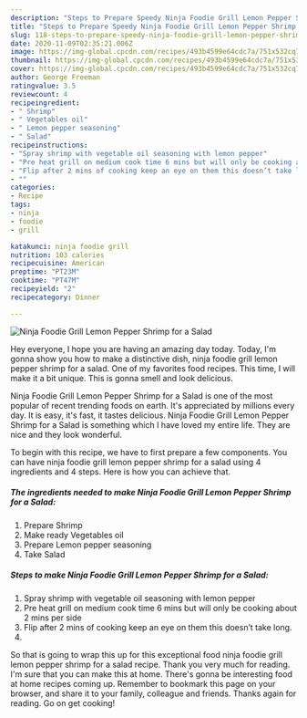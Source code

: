 ```yaml
---
description: "Steps to Prepare Speedy Ninja Foodie Grill Lemon Pepper Shrimp for a Salad"
title: "Steps to Prepare Speedy Ninja Foodie Grill Lemon Pepper Shrimp for a Salad"
slug: 118-steps-to-prepare-speedy-ninja-foodie-grill-lemon-pepper-shrimp-for-a-salad
date: 2020-11-09T02:35:21.006Z
image: https://img-global.cpcdn.com/recipes/493b4599e64cdc7a/751x532cq70/ninja-foodie-grill-lemon-pepper-shrimp-for-a-salad-recipe-main-photo.jpg
thumbnail: https://img-global.cpcdn.com/recipes/493b4599e64cdc7a/751x532cq70/ninja-foodie-grill-lemon-pepper-shrimp-for-a-salad-recipe-main-photo.jpg
cover: https://img-global.cpcdn.com/recipes/493b4599e64cdc7a/751x532cq70/ninja-foodie-grill-lemon-pepper-shrimp-for-a-salad-recipe-main-photo.jpg
author: George Freeman
ratingvalue: 3.5
reviewcount: 4
recipeingredient:
- " Shrimp"
- " Vegetables oil"
- " Lemon pepper seasoning"
- " Salad"
recipeinstructions:
- "Spray shrimp with vegetable oil seasoning with lemon pepper"
- "Pre heat grill on medium cook time 6 mins but will only be cooking about 2 mins per side"
- "Flip after 2 mins of cooking keep an eye on them this doesn’t take long."
- ""
categories:
- Recipe
tags:
- ninja
- foodie
- grill

katakunci: ninja foodie grill 
nutrition: 103 calories
recipecuisine: American
preptime: "PT23M"
cooktime: "PT47M"
recipeyield: "2"
recipecategory: Dinner

---
```



![Ninja Foodie Grill Lemon Pepper Shrimp for a Salad](https://img-global.cpcdn.com/recipes/493b4599e64cdc7a/751x532cq70/ninja-foodie-grill-lemon-pepper-shrimp-for-a-salad-recipe-main-photo.jpg)

Hey everyone, I hope you are having an amazing day today. Today, I'm gonna show you how to make a distinctive dish, ninja foodie grill lemon pepper shrimp for a salad. One of my favorites food recipes. This time, I will make it a bit unique. This is gonna smell and look delicious.

Ninja Foodie Grill Lemon Pepper Shrimp for a Salad is one of the most popular of recent trending foods on earth. It's appreciated by millions every day. It is easy, it's fast, it tastes delicious. Ninja Foodie Grill Lemon Pepper Shrimp for a Salad is something which I have loved my entire life. They are nice and they look wonderful.




To begin with this recipe, we have to first prepare a few components. You can have ninja foodie grill lemon pepper shrimp for a salad using 4 ingredients and 4 steps. Here is how you can achieve that.

<!--inarticleads1-->

##### The ingredients needed to make Ninja Foodie Grill Lemon Pepper Shrimp for a Salad:

1. Prepare  Shrimp
1. Make ready  Vegetables oil
1. Prepare  Lemon pepper seasoning
1. Take  Salad




<!--inarticleads2-->

##### Steps to make Ninja Foodie Grill Lemon Pepper Shrimp for a Salad:

1. Spray shrimp with vegetable oil seasoning with lemon pepper
1. Pre heat grill on medium cook time 6 mins but will only be cooking about 2 mins per side
1. Flip after 2 mins of cooking keep an eye on them this doesn’t take long.
1. 




So that is going to wrap this up for this exceptional food ninja foodie grill lemon pepper shrimp for a salad recipe. Thank you very much for reading. I'm sure that you can make this at home. There's gonna be interesting food at home recipes coming up. Remember to bookmark this page on your browser, and share it to your family, colleague and friends. Thanks again for reading. Go on get cooking!
